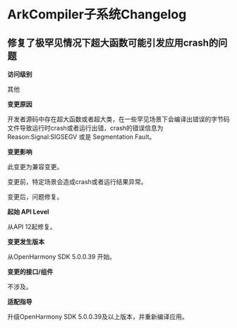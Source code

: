 # ArkCompiler子系统Changelog

## 修复了极罕见情况下超大函数可能引发应用crash的问题

**访问级别**

其他

**变更原因**

开发者源码中存在超大函数或者超大类，在一些罕见场景下会编译出错误的字节码文件导致运行时crash或者运行出错，crash的错误信息为 Reason:Signal:SIGSEGV 或是 Segmentation Fault。

**变更影响**

此变更为兼容变更。

变更前，特定场景会造成crash或者运行结果异常。

变更后，问题修复。

**起始 API Level**

从API 12起修复。

**变更发生版本**

从OpenHarmony SDK 5.0.0.39 开始。

**变更的接口/组件**

不涉及。

**适配指导**

升级OpenHarmony SDK 5.0.0.39及以上版本，并重新编译应用。
